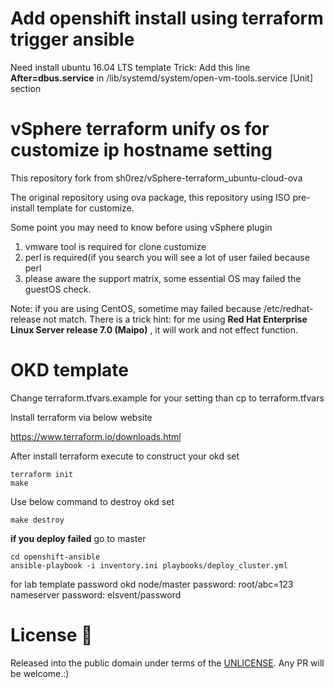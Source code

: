 # Add openshift install using terraform trigger ansible
Need install ubuntu 16.04 LTS template
Trick: Add this line **After=dbus.service** in /lib/systemd/system/open-vm-tools.service [Unit] section

# vSphere terraform unify os for customize ip hostname setting
This repository fork from sh0rez/vSphere-terraform_ubuntu-cloud-ova

The original repository using ova package, this repository using ISO pre-install
template for customize.

Some point you may need to know before using vSphere plugin

1. vmware tool is required for clone customize
2. perl is required(if you search you will see a lot of user failed because perl
3. please aware the support matrix, some essential OS may failed the guestOS check.

Note: if you are using CentOS, sometime may failed because /etc/redhat-release not match.
There is a trick hint: for me using **Red Hat Enterprise Linux Server release 7.0 (Maipo)**
, it will work and not effect function.

# OKD template

Change terraform.tfvars.example for your setting than cp to terraform.tfvars

Install terraform via below website

https://www.terraform.io/downloads.html

After install terraform execute to construct your okd set
```
terraform init
make
```

Use below command to destroy okd set
```
make destroy
```

**if you deploy failed**
go to master

```
cd openshift-ansible
ansible-playbook -i inventory.ini playbooks/deploy_cluster.yml
```
for lab template password
okd node/master password: root/abc=123
nameserver password: elsvent/password

# License :book:
Released into the public domain under terms of the [UNLICENSE](/LICENSE).
Any PR will be welcome.:)
